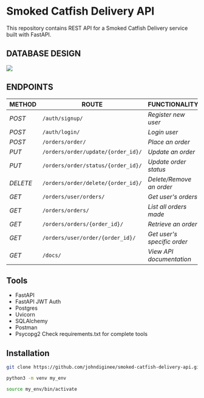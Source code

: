 # Smoked Catfish Delivery API

This repository contains REST API for a Smoked Catfish Delivery service built with FastAPI.

## DATABASE DESIGN
<img src="https://res.cloudinary.com/dkezlmzn1/image/upload/v1681765837/api-db_veiiu0.png"/>

## ENDPOINTS
| METHOD | ROUTE | FUNCTIONALITY |ACCESS|
| ------- | ----- | ------------- | ------------- |
| *POST* | ```/auth/signup/``` | _Register new user_| _All users_|
| *POST* | ```/auth/login/``` | _Login user_|_All users_|
| *POST* | ```/orders/order/``` | _Place an order_|_All users_|
| *PUT* | ```/orders/order/update/{order_id}/``` | _Update an order_|_All users_|
| *PUT* | ```/orders/order/status/{order_id}/``` | _Update order status_|_Superuser_|
| *DELETE* | ```/orders/order/delete/{order_id}/``` | _Delete/Remove an order_ |_All users_|
| *GET* | ```/orders/user/orders/``` | _Get user's orders_|_All users_|
| *GET* | ```/orders/orders/``` | _List all orders made_|_Superuser_|
| *GET* | ```/orders/orders/{order_id}/``` | _Retrieve an order_|_Superuser_|
| *GET* | ```/orders/user/order/{order_id}/``` | _Get user's specific order_|_All users_|
| *GET* | ```/docs/``` | _View API documentation_|_All users_|

## Tools
* FastAPI
* FastAPI JWT Auth
* Postgres
* Uvicorn
* SQLAlchemy
* Postman
* Psycopg2
Check requirements.txt for complete tools

## Installation

```bash
git clone https://github.com/johndiginee/smoked-catfish-delivery-api.git
```
```bash
python3 -m venv my_env
```
```bash
source my_env/bin/activate
```